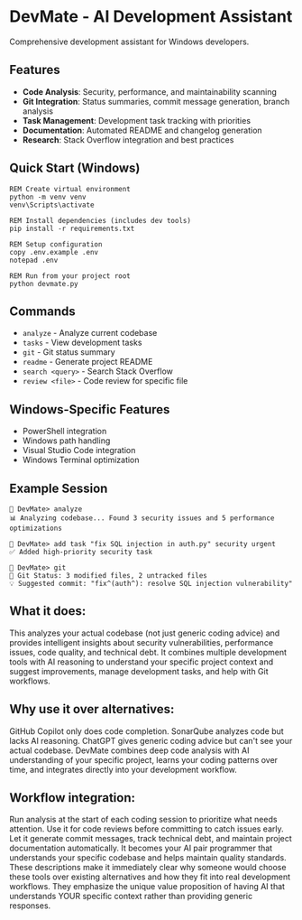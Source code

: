 # DevMate - AI Development Assistant

Comprehensive development assistant for Windows developers.

## Features

* **Code Analysis**: Security, performance, and maintainability scanning
* **Git Integration**: Status summaries, commit message generation, branch analysis
* **Task Management**: Development task tracking with priorities
* **Documentation**: Automated README and changelog generation
* **Research**: Stack Overflow integration and best practices

## Quick Start (Windows)

```batch
REM Create virtual environment
python -m venv venv
venv\Scripts\activate

REM Install dependencies (includes dev tools)
pip install -r requirements.txt

REM Setup configuration
copy .env.example .env
notepad .env

REM Run from your project root
python devmate.py
```

## Commands

* `analyze` - Analyze current codebase
* `tasks` - View development tasks
* `git` - Git status summary
* `readme` - Generate project README
* `search <query>` - Search Stack Overflow
* `review <file>` - Code review for specific file

## Windows-Specific Features

* PowerShell integration
* Windows path handling
* Visual Studio Code integration
* Windows Terminal optimization

## Example Session

```
🤖 DevMate> analyze
📊 Analyzing codebase... Found 3 security issues and 5 performance optimizations

🤖 DevMate> add task "fix SQL injection in auth.py" security urgent
✅ Added high-priority security task

🤖 DevMate> git
🌿 Git Status: 3 modified files, 2 untracked files
💡 Suggested commit: "fix^(auth^): resolve SQL injection vulnerability"
```

## What it does: 
This analyzes your actual codebase (not just generic coding advice) and provides intelligent insights about security vulnerabilities, performance issues, code quality, and technical debt. It combines multiple development tools with AI reasoning to understand your specific project context and suggest improvements, manage development tasks, and help with Git workflows.

## Why use it over alternatives: 

GitHub Copilot only does code completion. SonarQube analyzes code but lacks AI reasoning. ChatGPT gives generic coding advice but can't see your actual codebase. DevMate combines deep code analysis with AI understanding of your specific project, learns your coding patterns over time, and integrates directly into your development workflow.

## Workflow integration: 
Run analysis at the start of each coding session to prioritize what needs attention. Use it for code reviews before committing to catch issues early. Let it generate commit messages, track technical debt, and maintain project documentation automatically. It becomes your AI pair programmer that understands your specific codebase and helps maintain quality standards.
These descriptions make it immediately clear why someone would choose these tools over existing alternatives and how they fit into real development workflows. They emphasize the unique value proposition of having AI that understands YOUR specific context rather than providing generic responses.